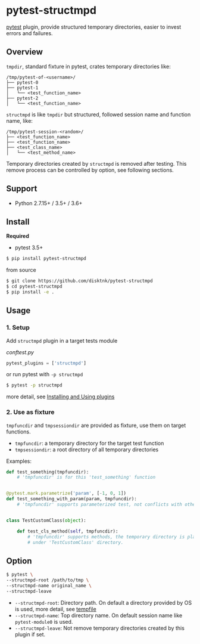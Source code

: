 # pytest-structmpd

[pytest](https://docs.pytest.org/en/latest/) plugin, provide structured temporary directories, easier to invest errors and failures.

## Overview

`tmpdir`, standard fixture in pytest, crates temporary directories like:

```
/tmp/pytest-of-<username>/
├── pytest-0
├── pytest-1
│   └── <test_function_name>
├── pytest-2
│   └── <test_function_name>
```

`structmpd` is like `tmpdir` but structured, followed session name and function name, like:

```
/tmp/pytest-session-<random>/
├── <test_function_name>
├── <test_function_name>
├── <test_class_name>
│   └── <test_method_name>
```

Temporary directories created by `structmpd` is removed after testing. This remove process can be controlled by option, see following sections.

## Support

- Python 2.7.15+ / 3.5+ / 3.6+

## Install

**Required**

- pytest 3.5+

```bash
$ pip install pytest-structmpd
```

from source

```bash
$ git clone https://github.com/disktnk/pytest-structmpd
$ cd pytest-structmpd
$ pip install -e .
```

## Usage

### 1. Setup

Add `structmpd` plugin in a target tests module

*conftest.py*

```python
pytest_plugins = ['structmpd']
```

or run pytest with `-p structmpd`

```bash
$ pytest -p structmpd
```

more detail, see [Installing and Using plugins](https://docs.pytest.org/en/latest/plugins.html)

### 2. Use as fixture

`tmpfuncdir` and `tmpsessiondir` are provided as fixture, use them on target functions.

- `tmpfuncdir`: a temporary directory for the target test function
- `tmpsessiondir`: a root directory of all temporary directories

Examples:

```python
def test_something(tmpfuncdir):
    # 'tmpfuncdir' is for this 'test_something' function


@pytest.mark.parametrize('param', [-1, 0, 1])
def test_something_with_param(param, tmpfuncdir):
    # 'tmpfuncdir' supports parameterized test, not conflicts with others


class TestCustomClass(object):

    def test_cls_method(self, tmpfuncdir):
        # 'tmpfuncdir' supports methods, the temporary directory is placed
        # under 'TestCustomClass' directory.
```

## Option

```bash
$ pytest \
--structmpd-root /path/to/tmp \
--structmpd-name original_name \
--structmpd-leave
```

* `--structmpd-root`: Directory path. On default a directory provided by OS is used, more detail, see [tempfile](https://docs.python.org/3.6/library/tempfile.html)
* `--structmpd-name`: Top directory name. On default session name like `pytest-module0` is used.
* `--structmpd-leave`: Not remove temporary directories created by this plugin if set.
